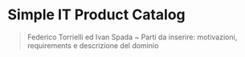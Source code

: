 # Simple IT Product Catalog

> Federico Torrielli ed Ivan Spada
> ~ Parti da inserire: motivazioni, requirements e descrizione del dominio


